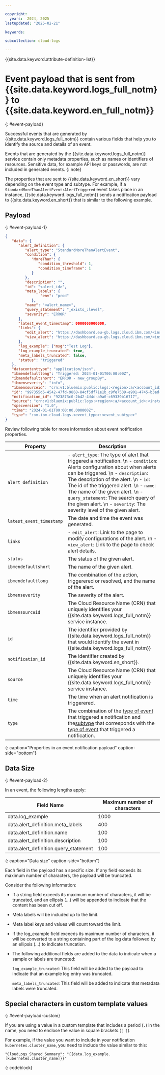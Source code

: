 ```yaml
---

copyright:
  years:  2024, 2025
lastupdated: "2025-02-21"

keywords:

subcollection: cloud-logs

---
```


{{site.data.keyword.attribute-definition-list}}

# Event payload that is sent from {{site.data.keyword.logs_full_notm}} to {{site.data.keyword.en_full_notm}}
{: #event-payload}

Successful events that are generated by {{site.data.keyword.logs_full_notm}} contain various fields that help you to identify the source and details of an event.

Events that are generated by the {{site.data.keyword.logs_full_notm}} service contain only metadata properties, such as names or identifiers of resources. Sensitive data, for example API keys or passwords, are not included in generated events.
{: note}

The properties that are sent to {{site.data.keyword.en_short}} vary depending on the event type and subtype. For example, if a `StandardMoreThanAlertEvent:AlertTriggered` event takes place in an instance, {{site.data.keyword.logs_full_notm}} sends a notification payload to {{site.data.keyword.en_short}} that is similar to the following example.

## Payload
{: #event-payload-1}

```json
{
   "data": {
      "alert_definition": {
         "alert_type": "StandardMoreThanAlertEvent",
         "condition": {
            "MoreThan": {
               "condition_threshold": 1,
               "condition_timeframe": 1
            }
         },
         "description": "",
         "id": "<alert_id>",
         "meta_labels": {
                "env": "prod"
            },
         "name": "<alert_name>",
         "query_statement": "_exists_:level",
         "severity": "ERROR"
      },
      "latest_event_timestamp": 0000000000000,
      "links": {
         "edit_alert": "https://dashboard.eu-gb.logs.cloud.ibm.com/<instance_id>/#/alerts/<alert_id>",
         "view_alert": "https://dashboard.eu-gb.logs.cloud.ibm.com/<instance_id>/#/insights?id=c9fe7539-e901-4745-b3ad-29ca0ae987a0"
      },
      "log_example": {"msg":"Test Log"},
      "log_example_truncated": true,
      "meta_labels_truncated": false,
      "status": "triggered"
   },
   "datacontenttype": "application/json",
   "ibmendefaultlong": "Triggered: 2024-01-01T00:00:00Z",
   "ibmendefaultshort": "ERROR - new_groupBy",
   "ibmenseverity": "info",
   "ibmensourceid": "crn:v1:bluemix:public:logs:<region>:a/<account_id>:<instance_id>::",
   "id": "997355d5-4542-47fd-9868-84cf5df71e1b_c9fe7539-e901-4745-b3ad-29ca0ae987a0",
   "notification_id": "923873c0-2b42-4d4c-a9a0-c69339b16717",
   "source": "crn:v1:bluemix:public:logs:<region>:a/<account_id>:<instance_id>::",
   "specversion": "1.0",
   "time": "2024-01-01T00:00:00.000000Z",
   "type": "com.ibm.cloud.logs.<event_type>:<event_subtype>"
}
```

Review following table for more information about event notification properties.

| Property | Description |
| ---- | ---- |
| `alert_definition` |  - `alert_type`: The [type of alert](/docs/cloud-logs?topic=cloud-logs-cl-events-for-en#cl-events-for-en-types) that triggered a notification.  \n - `condition`: Alerts configuration about when alerts can be triggered.  \n - `description`: The description of the alert.  \n - `id`: The id of the triggered alert.  \n - `name`: The name of the given alert.  \n - `query_statement`: The search query of the given alert.  \n - `severity`: The severity level of the given alert. |
| `latest_event_timestamp` | The date and time the event was generated. |
| `links` |  - `edit_alert`: Link to the page to modify configurations of the alert.  \n - `view_alert`: Link to the page to check alert details. |
| `status` | The status of the given alert. |
| `ibmendefaultshort` | The name of the given alert. |
| `ibmendefaultlong` | The combination of the action, triggerered or resolved, and the name of the alert. |
| `ibmenseverity` | The severity of the alert. |
| `ibmensourceid` | The Cloud Resource Name (CRN) that uniquely identifies your {{site.data.keyword.logs_full_notm}} service instance. |
| `id` | The identifier provided by {{site.data.keyword.logs_full_notm}} that would identify the event in {{site.data.keyword.logs_full_notm}} |
| `notification_id` | The identifier created by {{site.data.keyword.en_short}}. |
| `source` | The Cloud Resource Name (CRN) that uniquely identifies your {{site.data.keyword.logs_full_notm}} service instance. |
| `time` | The time when an alert notification is triggerered. |
| `type` | The combination of the [type of event](/docs/cloud-logs?topic=cloud-logs-cl-events-for-en#cl-events-for-en-types) that triggered a notification and the[subtype](/docs/cloud-logs?topic=cloud-logs-cl-events-for-en#cl-events-for-en-subtypes) that corresponds with the [type of event](/docs/cloud-logs?topic=cloud-logs-cl-events-for-en#cl-events-for-en-types) that triggered a notification. |
{: caption="Properties in an event notification payload" caption-side="bottom"}



## Data Size
{: #event-payload-2}


In an event, the following lengths apply:

| Field Name |	Maximum number of characters |
|------------|--------------------|
| data.log_example |	1000 |
| data.alert_definition.meta_labels | 400 |
| data.alert_definition.name | 100 |
| data.alert_definition.description | 100 |
| data.alert_definition.query_statement |	100|
{: caption="Data size" caption-side="bottom"}


Each field in the payload has a specific size. If any field exceeds its maximum number of characters, the payload will be truncated.

Consider the following information:
- If a string field exceeds its maximum number of characters, it will be truncated, and an ellipsis (...) will be appended to indicate that the content has been cut off.
- Meta labels will be included up to the limit.
- Meta label keys and values will count toward the limit.
- If the log_example field exceeds its maximum number of characters, it will be converted to a string containing part of the log data followed by an ellipsis (...) to indicate truncation.
- The following additional fields are added to the data to indicate when a sample or labels are truncated:

   `log_example_truncated`: This field will be added to the payload to indicate that an example log entry was truncated.

   `meta_labels_truncated`: This field will be added to indicate that metadata labels were truncated.

## Special characters in custom template values
{: #event-payload-custom}

If you are using a value in a custom template that includes a period (`.`) in the name, you need to enclose the value in square brackets (`[ ]`).

For example, if the value you want to include in your notification `kubernetes.cluster_name`, you need to include the value similar to this:

```text
"CloudLogs_Shared_Summary": "{{data.log_example.[kubernetes.cluster_name]}}"
```
{: codeblock}
